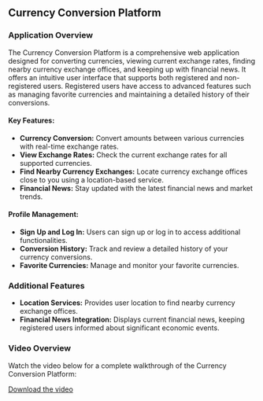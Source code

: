 ## Currency Conversion Platform

### Application Overview

The Currency Conversion Platform is a comprehensive web application designed for converting currencies, viewing current exchange rates, finding nearby currency exchange offices, and keeping up with financial news. It offers an intuitive user interface that supports both registered and non-registered users. Registered users have access to advanced features such as managing favorite currencies and maintaining a detailed history of their conversions.

#### Key Features:

- **Currency Conversion:** Convert amounts between various currencies with real-time exchange rates.
- **View Exchange Rates:** Check the current exchange rates for all supported currencies.
- **Find Nearby Currency Exchanges:** Locate currency exchange offices close to you using a location-based service.
- **Financial News:** Stay updated with the latest financial news and market trends.

#### Profile Management:

- **Sign Up and Log In:** Users can sign up or log in to access additional functionalities.
- **Conversion History:** Track and review a detailed history of your currency conversions.
- **Favorite Currencies:** Manage and monitor your favorite currencies.

### Additional Features

- **Location Services:** Provides user location to find nearby currency exchange offices.
- **Financial News Integration:** Displays current financial news, keeping registered users informed about significant economic events.

### Video Overview

Watch the video below for a complete walkthrough of the Currency Conversion Platform:

[Download the video](videos/your-video-file.mp4)
